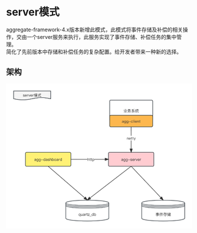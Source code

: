 # server模式
aggregate-framework-4.x版本新增此模式，此模式将事件存储及补偿的相关操作，交由一个server服务来执行，此服务实现了事件存储、补偿任务的集中管理。   
简化了先前版本中存储和补偿任务的复杂配置。给开发者带来一种新的选择。  
  
## 架构
![server模式架构图](../../img/server_mode.jpeg)    


